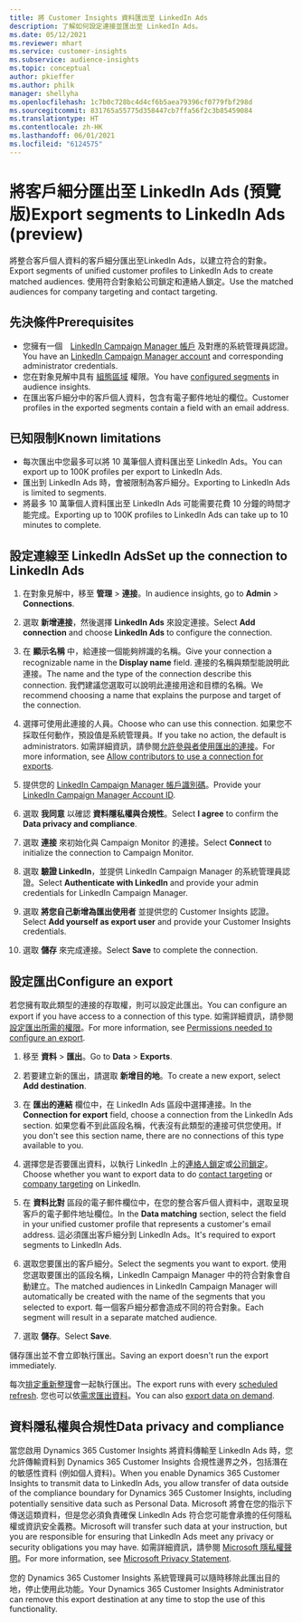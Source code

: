 ```yaml
---
title: 將 Customer Insights 資料匯出至 LinkedIn Ads
description: 了解如何設定連接並匯出至 LinkedIn Ads。
ms.date: 05/12/2021
ms.reviewer: mhart
ms.service: customer-insights
ms.subservice: audience-insights
ms.topic: conceptual
author: pkieffer
ms.author: philk
manager: shellyha
ms.openlocfilehash: 1c7b0c728bc4d4cf6b5aea79396cf0779fbf298d
ms.sourcegitcommit: 831765a55775d358447cb7ffa56f2c3b85459084
ms.translationtype: HT
ms.contentlocale: zh-HK
ms.lasthandoff: 06/01/2021
ms.locfileid: "6124575"
---
```

# <a name="export-segments-to-linkedin-ads-preview"></a><span data-ttu-id="18a47-103">將客戶細分匯出至 LinkedIn Ads (預覽版)</span><span class="sxs-lookup"><span data-stu-id="18a47-103">Export segments to LinkedIn Ads (preview)</span></span>

<span data-ttu-id="18a47-104">將整合客戶個人資料的客戶細分匯出至LinkedIn Ads，以建立符合的對象。</span><span class="sxs-lookup"><span data-stu-id="18a47-104">Export segments of unified customer profiles to LinkedIn Ads to create matched audiences.</span></span> <span data-ttu-id="18a47-105">使用符合對象給公司鎖定和連絡人鎖定。</span><span class="sxs-lookup"><span data-stu-id="18a47-105">Use the matched audiences for company targeting and contact targeting.</span></span>

## <a name="prerequisites"></a><span data-ttu-id="18a47-106">先決條件</span><span class="sxs-lookup"><span data-stu-id="18a47-106">Prerequisites</span></span>

-   <span data-ttu-id="18a47-107">您擁有一個　[LinkedIn Campaign Manager 帳戶](https://business.linkedin.com/marketing-solutions/ads) 及對應的系統管理員認證。</span><span class="sxs-lookup"><span data-stu-id="18a47-107">You have an [LinkedIn Campaign Manager account](https://business.linkedin.com/marketing-solutions/ads) and corresponding administrator credentials.</span></span>
-   <span data-ttu-id="18a47-108">您在對象見解中具有 [組態區域](segments.md) 權限。</span><span class="sxs-lookup"><span data-stu-id="18a47-108">You have [configured segments](segments.md) in audience insights.</span></span>
-   <span data-ttu-id="18a47-109">在匯出客戶細分中的客戶個人資料，包含有電子郵件地址的欄位。</span><span class="sxs-lookup"><span data-stu-id="18a47-109">Customer profiles in the exported segments contain a field with an email address.</span></span>

## <a name="known-limitations"></a><span data-ttu-id="18a47-110">已知限制</span><span class="sxs-lookup"><span data-stu-id="18a47-110">Known limitations</span></span>

- <span data-ttu-id="18a47-111">每次匯出中您最多可以將 10 萬筆個人資料匯出至 LinkedIn Ads。</span><span class="sxs-lookup"><span data-stu-id="18a47-111">You can export up to 100K profiles per export to LinkedIn Ads.</span></span>
- <span data-ttu-id="18a47-112">匯出到 LinkedIn Ads 時，會被限制為客戶細分。</span><span class="sxs-lookup"><span data-stu-id="18a47-112">Exporting to LinkedIn Ads is limited to segments.</span></span>
- <span data-ttu-id="18a47-113">將最多 10 萬筆個人資料匯出至 LinkedIn Ads 可能需要花費 10 分鐘的時間才能完成。</span><span class="sxs-lookup"><span data-stu-id="18a47-113">Exporting up to 100K profiles to LinkedIn Ads can take up to 10 minutes to complete.</span></span> 

## <a name="set-up-the-connection-to-linkedin-ads"></a><span data-ttu-id="18a47-114">設定連線至 LinkedIn Ads</span><span class="sxs-lookup"><span data-stu-id="18a47-114">Set up the connection to LinkedIn Ads</span></span>

1. <span data-ttu-id="18a47-115">在對象見解中，移至 **管理** > **連接**。</span><span class="sxs-lookup"><span data-stu-id="18a47-115">In audience insights, go to **Admin** > **Connections**.</span></span>

1. <span data-ttu-id="18a47-116">選取 **新增連接**，然後選擇 **LinkedIn Ads** 來設定連接。</span><span class="sxs-lookup"><span data-stu-id="18a47-116">Select **Add connection** and choose **LinkedIn Ads** to configure the connection.</span></span>

1. <span data-ttu-id="18a47-117">在 **顯示名稱** 中，給連接一個能夠辨識的名稱。</span><span class="sxs-lookup"><span data-stu-id="18a47-117">Give your connection a recognizable name in the **Display name** field.</span></span> <span data-ttu-id="18a47-118">連接的名稱與類型能說明此連接。</span><span class="sxs-lookup"><span data-stu-id="18a47-118">The name and the type of the connection describe this connection.</span></span> <span data-ttu-id="18a47-119">我們建議您選取可以說明此連接用途和目標的名稱。</span><span class="sxs-lookup"><span data-stu-id="18a47-119">We recommend choosing a name that explains the purpose and target of the connection.</span></span>

1. <span data-ttu-id="18a47-120">選擇可使用此連接的人員。</span><span class="sxs-lookup"><span data-stu-id="18a47-120">Choose who can use this connection.</span></span> <span data-ttu-id="18a47-121">如果您不採取任何動作，預設值是系統管理員。</span><span class="sxs-lookup"><span data-stu-id="18a47-121">If you take no action, the default is administrators.</span></span> <span data-ttu-id="18a47-122">如需詳細資訊，請參閱[允許參與者使用匯出的連接](connections.md#allow-contributors-to-use-a-connection-for-exports)。</span><span class="sxs-lookup"><span data-stu-id="18a47-122">For more information, see [Allow contributors to use a connection for exports](connections.md#allow-contributors-to-use-a-connection-for-exports).</span></span>

1. <span data-ttu-id="18a47-123">提供您的 [LinkedIn Campaign Manager 帳戶識別碼](https://www.linkedin.com/help/lms/answer/a424270)。</span><span class="sxs-lookup"><span data-stu-id="18a47-123">Provide your [LinkedIn Campaign Manager Account ID](https://www.linkedin.com/help/lms/answer/a424270).</span></span>

1. <span data-ttu-id="18a47-124">選取 **我同意** 以確認 **資料隱私權與合規性**。</span><span class="sxs-lookup"><span data-stu-id="18a47-124">Select **I agree** to confirm the **Data privacy and compliance**.</span></span>

1. <span data-ttu-id="18a47-125">選取 **連接** 來初始化與 Campaign Monitor 的連接。</span><span class="sxs-lookup"><span data-stu-id="18a47-125">Select **Connect** to initialize the connection to Campaign Monitor.</span></span>

1. <span data-ttu-id="18a47-126">選取 **驗證 LinkedIn**，並提供 LinkedIn Campaign Manager 的系統管理員認證。</span><span class="sxs-lookup"><span data-stu-id="18a47-126">Select **Authenticate with LinkedIn** and provide your admin credentials for LinkedIn Campaign Manager.</span></span>

1. <span data-ttu-id="18a47-127">選取 **將您自己新增為匯出使用者** 並提供您的 Customer Insights 認證。</span><span class="sxs-lookup"><span data-stu-id="18a47-127">Select **Add yourself as export user** and provide your Customer Insights credentials.</span></span>

1. <span data-ttu-id="18a47-128">選取 **儲存** 來完成連接。</span><span class="sxs-lookup"><span data-stu-id="18a47-128">Select **Save** to complete the connection.</span></span>

## <a name="configure-an-export"></a><span data-ttu-id="18a47-129">設定匯出</span><span class="sxs-lookup"><span data-stu-id="18a47-129">Configure an export</span></span>

<span data-ttu-id="18a47-130">若您擁有取此類型的連接的存取權，則可以設定此匯出。</span><span class="sxs-lookup"><span data-stu-id="18a47-130">You can configure an export if you have access to a connection of this type.</span></span> <span data-ttu-id="18a47-131">如需詳細資訊，請參閱[設定匯出所需的權限](export-destinations.md#set-up-a-new-export)。</span><span class="sxs-lookup"><span data-stu-id="18a47-131">For more information, see [Permissions needed to configure an export](export-destinations.md#set-up-a-new-export).</span></span>

1. <span data-ttu-id="18a47-132">移至 **資料** > **匯出**。</span><span class="sxs-lookup"><span data-stu-id="18a47-132">Go to **Data** > **Exports**.</span></span>

1. <span data-ttu-id="18a47-133">若要建立新的匯出，請選取 **新增目的地**。</span><span class="sxs-lookup"><span data-stu-id="18a47-133">To create a new export, select **Add destination**.</span></span>

1. <span data-ttu-id="18a47-134">在 **匯出的連結** 欄位中，在 LinkedIn Ads 區段中選擇連接。</span><span class="sxs-lookup"><span data-stu-id="18a47-134">In the **Connection for export** field, choose a connection from the LinkedIn Ads section.</span></span> <span data-ttu-id="18a47-135">如果您看不到此區段名稱，代表沒有此類型的連接可供您使用。</span><span class="sxs-lookup"><span data-stu-id="18a47-135">If you don't see this section name, there are no connections of this type available to you.</span></span>

1. <span data-ttu-id="18a47-136">選擇您是否要匯出資料，以執行 LinkedIn 上的[連絡人鎖定](https://business.linkedin.com/marketing-solutions/ad-targeting/contact-targeting)或[公司鎖定](https://business.linkedin.com/marketing-solutions/ad-targeting/account-targeting)。</span><span class="sxs-lookup"><span data-stu-id="18a47-136">Choose whether you want to export data to do [contact targeting](https://business.linkedin.com/marketing-solutions/ad-targeting/contact-targeting) or [company targeting](https://business.linkedin.com/marketing-solutions/ad-targeting/account-targeting) on LinkedIn.</span></span> 

1. <span data-ttu-id="18a47-137">在 **資料比對** 區段的電子郵件欄位中，在您的整合客戶個人資料中，選取呈現客戶的電子郵件地址欄位。</span><span class="sxs-lookup"><span data-stu-id="18a47-137">In the **Data matching** section, select the field in your unified customer profile that represents a customer's email address.</span></span> <span data-ttu-id="18a47-138">這必須匯出客戶細分到 LinkedIn Ads。</span><span class="sxs-lookup"><span data-stu-id="18a47-138">It's required to export segments to LinkedIn Ads.</span></span>

1. <span data-ttu-id="18a47-139">選取您要匯出的客戶細分。</span><span class="sxs-lookup"><span data-stu-id="18a47-139">Select the segments you want to export.</span></span> <span data-ttu-id="18a47-140">使用您選取要匯出的區段名稱，LinkedIn Campaign Manager 中的符合對象會自動建立。</span><span class="sxs-lookup"><span data-stu-id="18a47-140">The matched audiences in LinkedIn Campaign Manager will automatically be created with the name of the segments that you selected to export.</span></span> <span data-ttu-id="18a47-141">每一個客戶細分都會造成不同的符合對象。</span><span class="sxs-lookup"><span data-stu-id="18a47-141">Each segment will result in a separate matched audience.</span></span> 

1. <span data-ttu-id="18a47-142">選取 **儲存**。</span><span class="sxs-lookup"><span data-stu-id="18a47-142">Select **Save**.</span></span>

<span data-ttu-id="18a47-143">儲存匯出並不會立即執行匯出。</span><span class="sxs-lookup"><span data-stu-id="18a47-143">Saving an export doesn't run the export immediately.</span></span>

<span data-ttu-id="18a47-144">每次[排定重新整理](system.md#schedule-tab)會一起執行匯出。</span><span class="sxs-lookup"><span data-stu-id="18a47-144">The export runs with every [scheduled refresh](system.md#schedule-tab).</span></span> <span data-ttu-id="18a47-145">您也可以依[需求匯出資料](export-destinations.md#run-exports-on-demand)。</span><span class="sxs-lookup"><span data-stu-id="18a47-145">You can also [export data on demand](export-destinations.md#run-exports-on-demand).</span></span> 


## <a name="data-privacy-and-compliance"></a><span data-ttu-id="18a47-146">資料隱私權與合規性</span><span class="sxs-lookup"><span data-stu-id="18a47-146">Data privacy and compliance</span></span>

<span data-ttu-id="18a47-147">當您啟用 Dynamics 365 Customer Insights 將資料傳輸至 LinkedIn Ads 時，您允許傳輸資料到 Dynamics 365 Customer Insights 合規性邊界之外，包括潛在的敏感性資料 (例如個人資料)。</span><span class="sxs-lookup"><span data-stu-id="18a47-147">When you enable Dynamics 365 Customer Insights to transmit data to LinkedIn Ads, you allow transfer of data outside of the compliance boundary for Dynamics 365 Customer Insights, including potentially sensitive data such as Personal Data.</span></span> <span data-ttu-id="18a47-148">Microsoft 將會在您的指示下傳送這類資料，但是您必須負責確保 LinkedIn Ads 符合您可能會承擔的任何隱私權或資訊安全義務。</span><span class="sxs-lookup"><span data-stu-id="18a47-148">Microsoft will transfer such data at your instruction, but you are responsible for ensuring that LinkedIn Ads meet any privacy or security obligations you may have.</span></span> <span data-ttu-id="18a47-149">如需詳細資訊，請參閱 [Microsoft 隱私權聲明](https://go.microsoft.com/fwlink/?linkid=396732)。</span><span class="sxs-lookup"><span data-stu-id="18a47-149">For more information, see [Microsoft Privacy Statement](https://go.microsoft.com/fwlink/?linkid=396732).</span></span>

<span data-ttu-id="18a47-150">您的 Dynamics 365 Customer Insights 系統管理員可以隨時移除此匯出目的地，停止使用此功能。</span><span class="sxs-lookup"><span data-stu-id="18a47-150">Your Dynamics 365 Customer Insights Administrator can remove this export destination at any time to stop the use of this functionality.</span></span>

